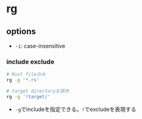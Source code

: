 # rg

## options

* `-i`: case-insensitive

### include exclude

```sh
# Rust fileのみ
rg -g '*.rs'

# target directoryを除外
rg -g '!target/'
```

* `-g`でincludeを指定できる。`!`でexcludeを表現する
